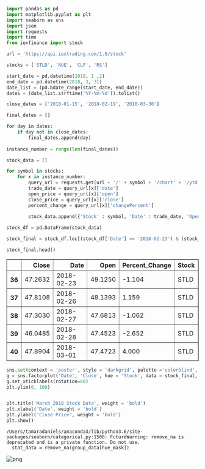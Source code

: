 

```python
import pandas as pd
import matplotlib.pyplot as plt
import seaborn as sns
import json
import requests
import time
from iexfinance import stock
```


```python
url = 'https://api.iextrading.com/1.0/stock'
```


```python
stocks = ['STLD', 'NUE', 'CLF', 'RS']
```


```python
start_date = pd.datetime(2018, 1 ,2)
end_date = pd.datetime(2018, 3, 31)
date_list = (pd.bdate_range(start_date, end_date))
dates = (date_list.strftime('%Y-%m-%d')).tolist()

close_dates = ['2018-01-15', '2018-02-19', '2018-03-30']

final_dates = []

for day in dates:
    if day not in close_dates:
        final_dates.append(day)
        
instance_number = range(len(final_dates))
```


```python
stock_data = []

for symbol in stocks: 
    for x in instance_number:
        query_url = requests.get(url + '/' + symbol + '/chart' + '/ytd').json()
        trade_date = query_url[x]['date']
        open_price = query_url[x]['open']
        close_price = query_url[x]['close']
        percent_change = query_url[x]['changePercent']
        
        stock_data.append({'Stock' : symbol, 'Date' : trade_date, 'Open' : open_price, 'Close' : close_price, 'Percent_Change' : percent_change})       
```


```python
stock_df = pd.DataFrame(stock_data)
```


```python
stock_final = stock_df.loc[(stock_df['Date'] >= '2018-02-23') & (stock_df['Date'] <= '2018-03-31')]
```


```python
stock_final.head()
```




<div>
<style scoped>
    .dataframe tbody tr th:only-of-type {
        vertical-align: middle;
    }

    .dataframe tbody tr th {
        vertical-align: top;
    }

    .dataframe thead th {
        text-align: right;
    }
</style>
<table border="1" class="dataframe">
  <thead>
    <tr style="text-align: right;">
      <th></th>
      <th>Close</th>
      <th>Date</th>
      <th>Open</th>
      <th>Percent_Change</th>
      <th>Stock</th>
    </tr>
  </thead>
  <tbody>
    <tr>
      <th>36</th>
      <td>47.2632</td>
      <td>2018-02-23</td>
      <td>49.1250</td>
      <td>-1.104</td>
      <td>STLD</td>
    </tr>
    <tr>
      <th>37</th>
      <td>47.8108</td>
      <td>2018-02-26</td>
      <td>48.1393</td>
      <td>1.159</td>
      <td>STLD</td>
    </tr>
    <tr>
      <th>38</th>
      <td>47.3030</td>
      <td>2018-02-27</td>
      <td>47.6813</td>
      <td>-1.062</td>
      <td>STLD</td>
    </tr>
    <tr>
      <th>39</th>
      <td>46.0485</td>
      <td>2018-02-28</td>
      <td>47.4523</td>
      <td>-2.652</td>
      <td>STLD</td>
    </tr>
    <tr>
      <th>40</th>
      <td>47.8904</td>
      <td>2018-03-01</td>
      <td>47.4723</td>
      <td>4.000</td>
      <td>STLD</td>
    </tr>
  </tbody>
</table>
</div>




```python
sns.set(context = 'poster', style = 'darkgrid', palette ='colorblind', font = 'Arial', font_scale = 4)
g = sns.factorplot('Date', 'Close', hue = 'Stock', data = stock_final, markers = 'o', size = 30, aspect = 1.5, scale = 2)
g.set_xticklabels(rotation=80)
plt.ylim(0, 100)


plt.title('March 2018 Stock Data', weight = 'bold')
plt.xlabel('Date', weight = 'bold')
plt.ylabel('Close Price', weight = 'bold')
plt.show()
```

    /Users/tamaradaniels/anaconda3/lib/python3.6/site-packages/seaborn/categorical.py:1508: FutureWarning: remove_na is deprecated and is a private function. Do not use.
      stat_data = remove_na(group_data[hue_mask])



![png](output_8_1.png)

